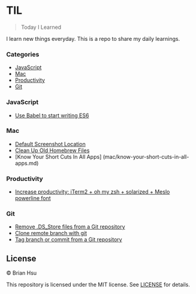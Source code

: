 # TIL

> Today I Learned

I learn new things everyday. This is a repo to share my daily learnings.

### Categories
* [JavaScript](#javascript)
* [Mac](#mac)
* [Productivity](#productivity)
* [Git](#git)

### JavaScript
- [Use Babel to start writing ES6](javascript/use-babel-to-start-writing-es6.md)

### Mac
- [Default Screenshot Location](mac/default-screenshot-location.md)
- [Clean Up Old Homebrew Files](mac/clean-up-old-homebrew-files.md)
- [Know Your Short Cuts In All Apps] (mac/know-your-short-cuts-in-all-apps.md)

### Productivity
- [Increase productivity: iTerm2 + oh my zsh + solarized + Meslo powerline font](productivity/iterm2+zsh+solarized+powerline_font.md)

### Git
- [Remove .DS_Store files from a Git repository](git/remove-DS_Store-in-repository.md)
- [Clone remote branch with git](git/clone-remote-branch-with-git.md)
- [Tag branch or commit from a Git repository](git/tag-branch-or-commit.md)

## License

&copy; Brian Hsu

This repository is licensed under the MIT license. See [LICENSE](LICENSE) for
details.
